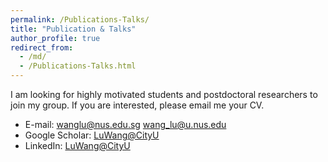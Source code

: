 ```yaml
---
permalink: /Publications-Talks/
title: "Publication & Talks"
author_profile: true
redirect_from: 
  - /md/
  - /Publications-Talks.html
---
```


I am looking for highly motivated students and postdoctoral researchers to join my group. If you are interested, please email me your CV.

* E-mail: wanglu@nus.edu.sg  wang_lu@u.nus.edu
* Google Scholar: [LuWang@CityU](https://scholar.google.com/citations?user=Zgb1iOEAAAAJ&hl=zh-CN)
* LinkedIn: [LuWang@CityU](https://www.linkedin.com/in/lu-wang-439215109/)
